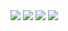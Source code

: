 <img src="./img/Screenshot(19).png">
<img src="./img/Screenshot(21).png">
<img src="./img/Screenshot(22).png">
<img src="./img/Screenshot(20).png">
